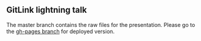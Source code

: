 ## GitLink lightning talk

The master branch contains the raw files for the presentation. Please go to the [gh-pages branch](../../) for deployed version.
